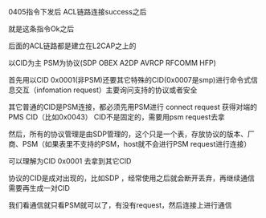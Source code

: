 0405指令下发后 ACL链路连接success之后

就是这条指令Ok之后

后面的ACL链路都是建立在L2CAP之上的

以CID为主 PSM为协议(SDP OBEX A2DP AVRCP RFCOMM HFP)

首先用以CID 0x0001(非PSM)还要其它特殊的CID(0x0007是smp)进行命令式信息交互（infomation request）主要询问支持的协议或者安全

其它普通的CID是PSM连接，都必须先用PSM进行 connect request 获得对端的PMS CID（比如0x0043） CID不是固定的，需要用psm request去拿 

然后，所有的协议管理是由SDP管理的，这个只是一个表，存放协议的版本、厂商、PSM（如果表里不支持的PSM，host就不会进行PSM request进行连接）

可以理解为CID 0x0001 去拿到其它CID 

协议的CID是成对出现的，比如SDP ，经常使用之后就会断开丢弃，再继续通信需要再生成一对CID


我们看通信就只看PSM就可以了，有没有request，然后连接上进行通信











